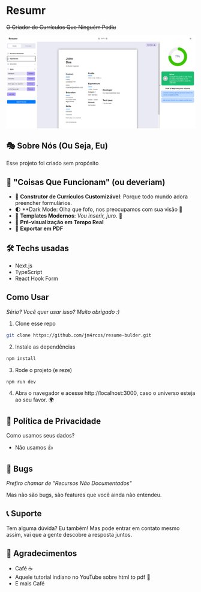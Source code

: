 # Resumr

~~O Criador de Currículos Que Ninguém Pediu~~

![hello world](public/images/resumr.png)

## 🎭 Sobre Nós (Ou Seja, Eu)

Esse projeto foi criado sem propósito

## 🌟 "Coisas Que Funcionam" (ou deveriam)

- 📝 **Construtor de Currículos Customizável**: Porque todo mundo adora preencher formulários.
- 🌓 **Dark Mode: Olha que fofo, nos preocupamos com sua visão 🥹
- 🎨 **Templates Modernos**: _Vou inserir, juro_. 🤞
- 🔄 **Pré-visualização em Tempo Real**
- 📄 **Exportar em PDF**

## 🛠️ Techs usadas

- Next.js
- TypeScript
- React Hook Form

## Como Usar

_Sério? Você quer usar isso? Muito obrigado :)_

1. Clone esse repo

```bash
git clone https://github.com/jm4rcos/resume-bulder.git
```

2. Instale as dependências

```bash
npm install
```

3. Rode o projeto (e reze)

```bash
npm run dev
```

4. Abra o navegador e acesse http://localhost:3000, caso o universo esteja ao seu favor. 🌍

## 🔏 Política de Privacidade

Como usamos seus dados?

- Não usamos 👍

## 🐛 Bugs

_Prefiro chamar de "Recursos Não Documentados"_

Mas não são bugs, são features que você ainda não entendeu.

## 📞 Suporte

Tem alguma dúvida? Eu também! Mas pode entrar em contato mesmo assim, vai que a gente descobre a resposta juntos.

## 🙏 Agradecimentos

- Café ☕
- Aquele tutorial indiano no YouTube sobre html to pdf 🎥
- E mais Café
